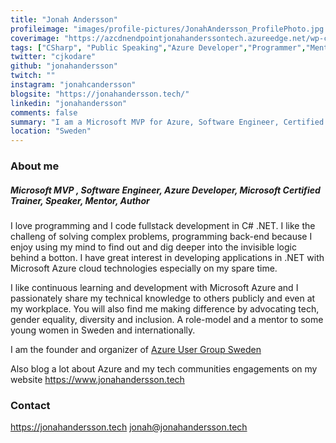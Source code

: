 ```yaml
---
title: "Jonah Andersson"
profileimage: "images/profile-pictures/JonahAndersson_ProfilePhoto.jpg "
coverimage: "https://azcdnendpointjonahanderssontech.azureedge.net/wp-content/uploads/2020/05/CoverPageStartPage.png"
tags: ["CSharp", "Public Speaking","Azure Developer","Programmer","Mentorship", "AzureMVP", "DotNet", "Fullstack", "Microsoft Certified Trainer"]
twitter: "cjkodare"
github: "jonahandersson"
twitch: ""
instagram: "jonahcandersson"
blogsite: "https://jonahandersson.tech/"
linkedin: "jonahandersson"
comments: false
summary: "I am a Microsoft MVP for Azure, Software Engineer, Certified Azure Developer, Microsoft Certified Trainer, Tech Mentor, Public Speaker, Author, Blogger. Genuine, Humble, Brave, Sincere. Love Learning!"
location: "Sweden"
---
```



### About me
##### Microsoft MVP , Software Engineer, Azure Developer, Microsoft Certified Trainer, Speaker, Mentor, Author 


I love programming and I code fullstack development in C# .NET. I like the challeng of solving complex problems, programming back-end because I enjoy using my mind to find out and dig deeper into the invisible logic behind a botton. I have great interest in developing applications in .NET with Microsoft Azure cloud technologies especially on my spare time. 

I like continuous learning and development with Microsoft Azure and I passionately share my technical knowledge to others publicly and even at my workplace.
You will also find me making difference by advocating tech, gender equality, diversity and inclusion. 
A role-model and a mentor to some young women in Sweden and internationally. 

I am the founder and organizer of <a href="https://www.meetup.com/azureusergroupsundsvallsverige" target="_blank">Azure User Group Sweden</a> 

Also blog a lot about Azure and my tech communities engagements on my website https://www.jonahandersson.tech


### Contact

https://jonahandersson.tech
jonah@jonahandersson.tech
